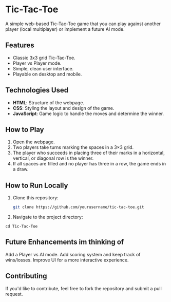 # Tic-Tac-Toe

A simple web-based Tic-Tac-Toe game that you can play against another player (local multiplayer) or implement a future AI mode.

## Features
- Classic 3x3 grid Tic-Tac-Toe.
- Player vs Player mode.
- Simple, clean user interface.
- Playable on desktop and mobile.

## Technologies Used
- **HTML**: Structure of the webpage.
- **CSS**: Styling the layout and design of the game.
- **JavaScript**: Game logic to handle the moves and determine the winner.

## How to Play
1. Open the webpage.
2. Two players take turns marking the spaces in a 3×3 grid.
3. The player who succeeds in placing three of their marks in a horizontal, vertical, or diagonal row is the winner.
4. If all spaces are filled and no player has three in a row, the game ends in a draw.

## How to Run Locally
1. Clone this repository:
   ```bash
   git clone https://github.com/yourusername/tic-tac-toe.git
2. Navigate to the project directory:
```
cd Tic-Tac-Toe
```

## Future Enhancements im thinking of

Add a Player vs AI mode.
Add scoring system and keep track of wins/losses.
Improve UI for a more interactive experience.

## Contributing
If you'd like to contribute, feel free to fork the repository and submit a pull request.
